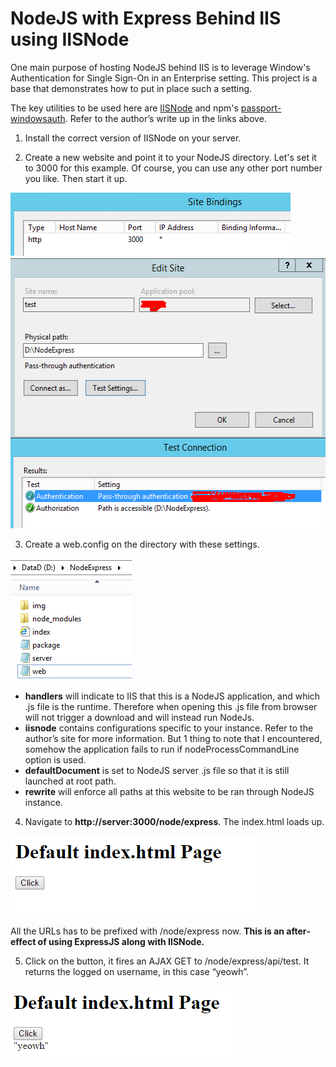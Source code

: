 NodeJS with Express Behind IIS using IISNode
==================================
One main purpose of hosting NodeJS behind IIS is to leverage Window's Authentication for Single Sign-On in an Enterprise setting. This project is a base that demonstrates how to put in place such a setting.

The key utilities to be used here are [IISNode](https://github.com/tjanczuk/iisnode/blob/master/README.md) and npm's <a href="https://www.npmjs.com/package/passport-windowsauth" target="_blank">passport-windowsauth</a>. Refer to the author’s write up in the links above.

1. Install the correct version of IISNode on your server.

2. Create a new website and point it to your NodeJS directory.
Let's set it to 3000 for this example. Of course, you can use any other port number you like.
Then start it up.
<img height="101px" width="448px" src="https://github.com/Kyeo1983/NodeJS-with-Express-Behind-IIS-with-IISNode/blob/master/readmeImg/Snap16.png"/>
<img height="433px" width="529px" src="https://github.com/Kyeo1983/NodeJS-with-Express-Behind-IIS-with-IISNode/blob/master/readmeImg/Snap10.png"/>

3. Create a web.config on the directory with these settings.
<img height="195px" width="194px" src="https://github.com/Kyeo1983/NodeJS-with-Express-Behind-IIS-with-IISNode/blob/master/readmeImg/Snap11.png"/>

  * __handlers__ will indicate to IIS that this is a NodeJS application, and which .js file is the runtime. Therefore when opening this .js file from browser will not trigger a download and will instead run NodeJs.
  * __iisnode__ contains configurations specific to your instance. Refer to the author’s site for more information. But 1 thing to note that I encountered, somehow the application fails to run if nodeProcessCommandLine option is used.
  * __defaultDocument__ is set to NodeJS server .js file so that it is still launched at root path.
  * __rewrite__ will enforce all paths at this website to be ran through NodeJS instance.

4. Navigate to __http://server:3000/node/express__. The index.html loads up.
<img height="127px" width="396px" src="https://github.com/Kyeo1983/NodeJS-with-Express-Behind-IIS-with-IISNode/blob/master/readmeImg/Snap12.png"/>

All the URLs has to be prefixed with /node/express now.
**This is an after‐effect of using ExpressJS along with IISNode.**

5. Click on the button, it fires an AJAX GET to /node/express/api/test. It returns the logged on username, in this case “yeowh”.
<img height="117px" width="354px" src="https://github.com/Kyeo1983/NodeJS-with-Express-Behind-IIS-with-IISNode/blob/master/readmeImg/Snap25.png"/>
